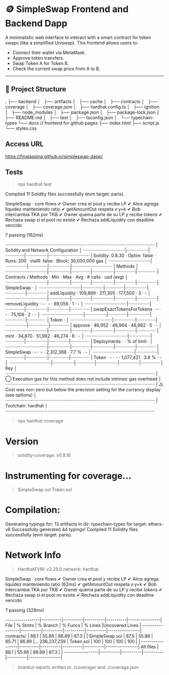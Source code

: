 # 🪙 SimpleSwap Frontend and Backend Dapp

A minimalistic web interface to interact with a smart contract for token swaps (like a simplified Uniswap). This frontend allows users to:

- Connect their wallet via MetaMask.
- Approve token transfers.
- Swap Token A for Token B.
- Check the current swap price from A to B.

---

## 📁 Project Structure
.
├── backend
│   ├── artifacts
│   ├── cache
│   ├── contracts
│   ├── coverage
│   ├── coverage.json
│   ├── hardhat.config.ts
│   ├── ignition
│   ├── node_modules
│   ├── package.json
│   ├── package-lock.json
│   ├── README.md
│   ├── test
│   ├── tsconfig.json
│   └── typechain-types
└── docs // frontend for github pages
    ├── index.html
    ├── script.js
    └── styles.css

## Access URL
https://fmalaspina.github.io/simpleswap-dapp/


## Tests
> npx hardhat test

Compiled 11 Solidity files successfully (evm target: paris).


  SimpleSwap · core flows
    ✔ Owner crea el pool y recibe LP
    ✔ Alice agrega liquidez manteniendo ratio
    ✔ getAmountOut respeta x·y=k
    ✔ Bob intercambia TKA por TKB
    ✔ Owner quema parte de su LP y recibe tokens
    ✔ Rechaza swap si el pool no existe
    ✔ Rechaza addLiquidity con deadline vencido


  7 passing (162ms)

······················································································································
|  Solidity and Network Configuration                                                                                │
·································|·················|···············|·················|································
|  Solidity: 0.8.30              ·  Optim: false   ·  Runs: 200    ·  viaIR: false   ·     Block: 30,000,000 gas     │
·································|·················|···············|·················|································
|  Methods                                                                                                           │
·································|·················|···············|·················|················|···············
|  Contracts / Methods           ·  Min            ·  Max          ·  Avg            ·  # calls       ·  usd (avg)   │
·································|·················|···············|·················|················|···············
|  SimpleSwap                    ·                                                                                   │
·································|·················|···············|·················|················|···············
|      addLiquidity              ·        109,889  ·      211,305  ·        177,500  ·             3  ·           -  │
·································|·················|···············|·················|················|···············
|      removeLiquidity           ·              -  ·            -  ·         89,056  ·             1  ·           -  │
·································|·················|···············|·················|················|···············
|      swapExactTokensForTokens  ·              -  ·            -  ·         75,109  ·             2  ·           -  │
·································|·················|···············|·················|················|···············
|  Token                         ·                                                                                   │
·································|·················|···············|·················|················|···············
|      approve                   ·         46,952  ·       46,964  ·         46,962  ·             5  ·           -  │
·································|·················|···············|·················|················|···············
|      mint                      ·         34,870  ·       51,982  ·         46,274  ·             6  ·           -  │
·································|·················|···············|·················|················|···············
|  Deployments                                     ·                                 ·  % of limit    ·              │
·································|·················|···············|·················|················|···············
|  SimpleSwap                    ·              -  ·            -  ·      2,312,388  ·         7.7 %  ·           -  │
·································|·················|···············|·················|················|···············
|  Token                         ·              -  ·            -  ·      1,077,421  ·         3.6 %  ·           -  │
·································|·················|···············|·················|················|···············
|  Key                                                                                                               │
······················································································································
|  ◯  Execution gas for this method does not include intrinsic gas overhead                                          │
······················································································································
|  △  Cost was non-zero but below the precision setting for the currency display (see options)                       │
······················································································································
|  Toolchain:  hardhat                                                                                               │
······················································································································

> npx hardhat coverage

Version
=======
> solidity-coverage: v0.8.16

Instrumenting for coverage...
=============================

> SimpleSwap.sol
> Token.sol

Compilation:
============

Generating typings for: 13 artifacts in dir: typechain-types for target: ethers-v6
Successfully generated 44 typings!
Compiled 11 Solidity files successfully (evm target: paris).

Network Info
============
> HardhatEVM: v2.25.0
> network:    hardhat



  SimpleSwap · core flows
    ✔ Owner crea el pool y recibe LP
    ✔ Alice agrega liquidez manteniendo ratio (62ms)
    ✔ getAmountOut respeta x·y=k
    ✔ Bob intercambia TKA por TKB
    ✔ Owner quema parte de su LP y recibe tokens
    ✔ Rechaza swap si el pool no existe
    ✔ Rechaza addLiquidity con deadline vencido


  7 passing (328ms)

-----------------|----------|----------|----------|----------|----------------|
File             |  % Stmts | % Branch |  % Funcs |  % Lines |Uncovered Lines |
-----------------|----------|----------|----------|----------|----------------|
 contracts/      |     88.1 |    55.88 |    88.89 |     87.3 |                |
  SimpleSwap.sol |     87.5 |    55.88 |    85.71 |    86.89 |... 236,237,239 |
  Token.sol      |      100 |      100 |      100 |      100 |                |
-----------------|----------|----------|----------|----------|----------------|
All files        |     88.1 |    55.88 |    88.89 |     87.3 |                |
-----------------|----------|----------|----------|----------|----------------|

> Istanbul reports written to ./coverage/ and ./coverage.json